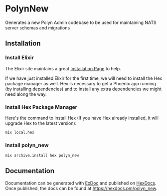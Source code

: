 # PolynNew

Generates a new Polyn Admin codebase to be used for maintaining NATS server schemas and migrations

## Installation

### Install Elixir

The Elixir site maintains a great [Installation Page](https://elixir-lang.org/install.html) to help.

If we have just installed Elixir for the first time, we will need to install the Hex package manager as well. Hex is necessary to get a Phoenix app running (by installing dependencies) and to install any extra dependencies we might need along the way.

### Install Hex Package Manager

Here's the command to install Hex (If you have Hex already installed, it will upgrade Hex to the latest version):

```bash
mix local.hex
```

### Install polyn_new

```bash
mix archive.install hex polyn_new
```

## Documentation

Documentation can be generated with [ExDoc](https://github.com/elixir-lang/ex_doc)
and published on [HexDocs](https://hexdocs.pm). Once published, the docs can
be found at <https://hexdocs.pm/polyn_new>.

